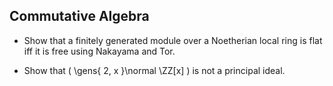 ## Commutative Algebra

- Show that a finitely generated module over a Noetherian local ring is flat iff it is free using Nakayama and Tor.

- Show that \( \gens{ 2, x }\normal \ZZ[x]  \) is not a principal ideal.



